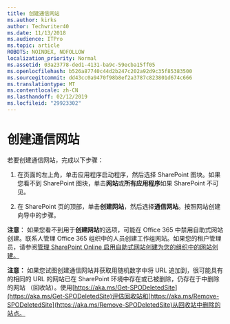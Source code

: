 ```yaml
---
title: 创建通信网站
ms.author: kirks
author: Techwriter40
ms.date: 11/13/2018
ms.audience: ITPro
ms.topic: article
ROBOTS: NOINDEX, NOFOLLOW
localization_priority: Normal
ms.assetid: 03a23778-ded1-4131-ba9c-59ecba15ff05
ms.openlocfilehash: b526a87740c44d2b247c202a92d9c35f85383500
ms.sourcegitcommit: dd43cc0a9470f98b8ef2a3787c823801d674c666
ms.translationtype: MT
ms.contentlocale: zh-CN
ms.lasthandoff: 02/12/2019
ms.locfileid: "29923302"
---
```

# <a name="create-a-communication-site"></a>创建通信网站

若要创建通信网站，完成以下步骤： 
  
1. 在页面的左上角，单击应用程序启动程序，然后选择 SharePoint 图块。如果您看不到 SharePoint 图块，单击**网站**或**所有应用程序**如果 SharePoint 不可见。 
    
2. 在 SharePoint 页的顶部，单击**创建网站**，然后选择**通信网站**。按照网站创建向导中的步骤。 
    
 **注意**： 如果您看不到用于**创建网站**的选项，可能在 Office 365 中禁用自助式网站创建。联系人管理 Office 365 组织中的人员创建工作组网站。如果您的租户管理员，请参阅[管理 SharePoint Online 启用自助式网站创建为您的组织中的网站创建。](https://go.microsoft.com/fwlink/?linkid=2018780)
  
 **注意：** 如果您试图创建通信网站并获取用随机数字中将 URL 追加到，很可能具有的相同的 URL 的网站已在 SharePoint 环境中存在或已被删除，仍存在于中删除的网站 （回收站）。使用[https://aka.ms/Get-SPODeletedSite](https://aka.ms/Get-SPODeletedSite)评估回收站和[https://aka.ms/Remove-SPODeletedSite](https://aka.ms/Remove-SPODeletedSite)从回收站中删除的站点。 
  


